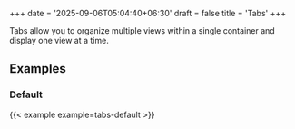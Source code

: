 +++
date = '2025-09-06T05:04:40+06:30'
draft = false
title = 'Tabs'
+++

<!--more-->

Tabs allow you to organize multiple views within a single container and display one view at a time.

## Examples

### Default

{{< example example=tabs-default >}}

